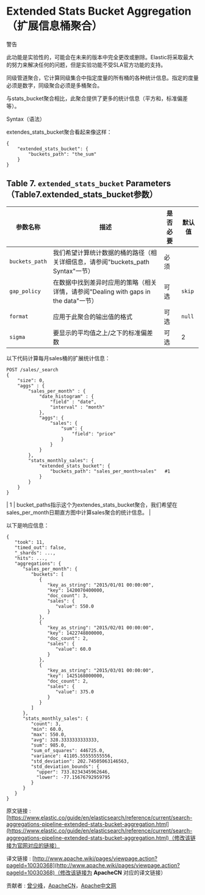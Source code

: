 # Extended Stats Bucket Aggregation（扩展信息桶聚合）

警告

此功能是实验性的，可能会在未来的版本中完全更改或删除。Elastic将采取最大的努力来解决任何的问题，但是实验功能不受SLA官方功能的支持。

同级管道聚合，它计算同级集合中指定度量的所有桶的各种统计信息。指定的度量必须是数字，同级聚合必须是多桶聚合。

与stats_bucket聚合相比，此聚合提供了更多的统计信息（平方和，标准偏差等）。

Syntax（语法）

extendes_stats_bucket聚合看起来像这样：

```
{
    "extended_stats_bucket": {
        "buckets_path": "the_sum"
    }
}
```

## Table 7. `extended_stats_bucket` Parameters（Table7.extended_stats_bucket参数）

| 参数名称 | 描述 | 是否必要 | 默认值 |
| --- | --- | --- | --- |
| `buckets_path` | 我们希望计算统计数据的桶的路径（相关详细信息，请参阅"buckets_path Syntax"一节） | 必须 |   |
| `gap_policy` | 在数据中找到差异时应用的策略（相关详情，请参阅"Dealing with gaps in the data"一节） | 可选 | `skip` |
| `format` | 应用于此聚合的输出值的格式 | 可选 | `null` |
| `sigma` | 要显示的平均值之上/之下的标准偏差数 | 可选 | 2 |

以下代码计算每月sales桶的扩展统计信息：

```
POST /sales/_search
{
    "size": 0,
    "aggs" : {
        "sales_per_month" : {
            "date_histogram" : {
                "field" : "date",
                "interval" : "month"
            },
            "aggs": {
                "sales": {
                    "sum": {
                        "field": "price"
                    }
                }
            }
        },
        "stats_monthly_sales": {
            "extended_stats_bucket": {
                "buckets_path": "sales_per_month>sales"   #1
            }
        }
    }
}
```

| 1 | bucket_paths指示这个为extendes_stats_bucket聚合，我们希望在sales_per_month日期直方图中计算sales聚合的统计信息。 |

以下是响应信息：

```
{
   "took": 11,
   "timed_out": false,
   "_shards": ...,
   "hits": ...,
   "aggregations": {
      "sales_per_month": {
         "buckets": [
            {
               "key_as_string": "2015/01/01 00:00:00",
               "key": 1420070400000,
               "doc_count": 3,
               "sales": {
                  "value": 550.0
               }
            },
            {
               "key_as_string": "2015/02/01 00:00:00",
               "key": 1422748800000,
               "doc_count": 2,
               "sales": {
                  "value": 60.0
               }
            },
            {
               "key_as_string": "2015/03/01 00:00:00",
               "key": 1425168000000,
               "doc_count": 2,
               "sales": {
                  "value": 375.0
               }
            }
         ]
      },
      "stats_monthly_sales": {
         "count": 3,
         "min": 60.0,
         "max": 550.0,
         "avg": 328.3333333333333,
         "sum": 985.0,
         "sum_of_squares": 446725.0,
         "variance": 41105.55555555556,
         "std_deviation": 202.74505063146563,
         "std_deviation_bounds": {
           "upper": 733.8234345962646,
           "lower": -77.15676792959795
         }
      }
   }
}
```

原文链接 : [https://www.elastic.co/guide/en/elasticsearch/reference/current/search-aggregations-pipeline-extended-stats-bucket-aggregation.html](https://www.elastic.co/guide/en/elasticsearch/reference/current/search-aggregations-pipeline-extended-stats-bucket-aggregation.html)（修改该链接为官网对应的链接）

译文链接 : [http://www.apache.wiki/pages/viewpage.action?pageId=10030368](http://www.apache.wiki/pages/viewpage.action?pageId=10030368)（修改该链接为 **ApacheCN** 对应的译文链接）

贡献者 : [曾少峰](/display/~zengshaofeng)，[ApacheCN](/display/~apachecn)，[Apache中文网](/display/~apachechina)